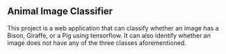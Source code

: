 Animal Image Classifier
-----------------
This project is a web application that can classify whether an image has a Bison, Giraffe, or a Pig using tensorflow.
It can also identify whether an image does not have any of the three classes aforementioned.
